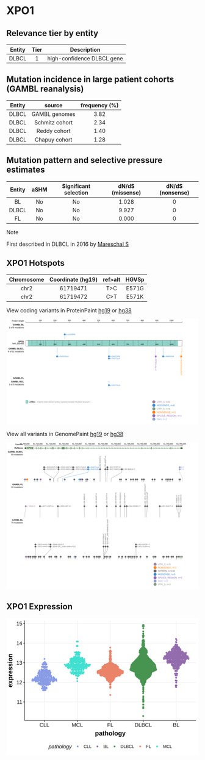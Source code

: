 # XPO1

## Relevance tier by entity

|Entity|Tier|Description               |
|:------:|:----:|--------------------------|
|DLBCL |1   |high-confidence DLBCL gene|

## Mutation incidence in large patient cohorts (GAMBL reanalysis)

|Entity|source        |frequency (%)|
|:------:|:--------------:|:-------------:|
|DLBCL |GAMBL genomes |3.82         |
|DLBCL |Schmitz cohort|2.34         |
|DLBCL |Reddy cohort  |1.40         |
|DLBCL |Chapuy cohort |1.28         |

## Mutation pattern and selective pressure estimates

|Entity|aSHM|Significant selection|dN/dS (missense)|dN/dS (nonsense)|
|:------:|:----:|:---------------------:|:----------------:|:----------------:|
|BL    |No  |No                   |1.028           |0               |
|DLBCL |No  |No                   |9.927           |0               |
|FL    |No  |No                   |0.000           |0               |


> [!NOTE]
> First described in DLBCL in 2016 by [Mareschal S](https://pubmed.ncbi.nlm.nih.gov/26608593)


 ## XPO1 Hotspots

| Chromosome |Coordinate (hg19) | ref>alt | HGVSp | 
 | :---:| :---: | :--: | :---: |
| chr2 | 61719471 | T>C | E571G |
| chr2 | 61719472 | C>T | E571K |

View coding variants in ProteinPaint [hg19](https://morinlab.github.io/LLMPP/GAMBL/XPO1_protein.html)  or [hg38](https://morinlab.github.io/LLMPP/GAMBL/XPO1_protein_hg38.html)

![image](images/proteinpaint/XPO1_NM_003400.svg)

View all variants in GenomePaint [hg19](https://morinlab.github.io/LLMPP/GAMBL/XPO1.html)  or [hg38](https://morinlab.github.io/LLMPP/GAMBL/XPO1_hg38.html)

![image](images/proteinpaint/XPO1.svg)
## XPO1 Expression
![image](images/gene_expression/XPO1_by_pathology.svg)
<!-- ORIGIN: mareschalWholeExomeSequencing2016 -->
